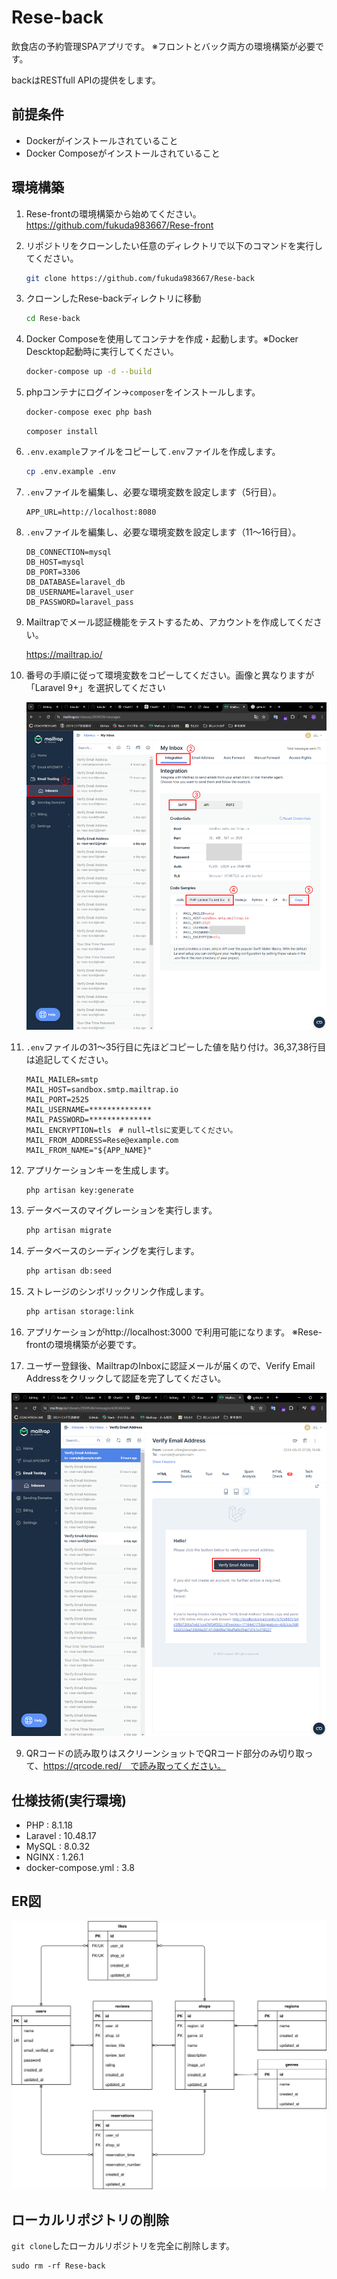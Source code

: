 # Rese-back

飲食店の予約管理SPAアプリです。
※フロントとバック両方の環境構築が必要です。

backはRESTfull APIの提供をします。

## 前提条件
- Dockerがインストールされていること
- Docker Composeがインストールされていること

## 環境構築

1. Rese-frontの環境構築から始めてください。https://github.com/fukuda983667/Rese-front

1. リポジトリをクローンしたい任意のディレクトリで以下のコマンドを実行してください。

    ```bash
    git clone https://github.com/fukuda983667/Rese-back
    ```

2. クローンしたRese-backディレクトリに移動

    ```bash
    cd Rese-back
    ```

3. Docker Composeを使用してコンテナを作成・起動します。※Docker Descktop起動時に実行してください。

    ```bash
    docker-compose up -d --build
    ```

4. phpコンテナにログイン→`composer`をインストールします。

    ```bash
    docker-compose exec php bash
    ```
    ```
    composer install
    ```

5. `.env.example`ファイルをコピーして`.env`ファイルを作成します。

    ```bash
    cp .env.example .env
    ```

6. `.env`ファイルを編集し、必要な環境変数を設定します（5行目）。

   ```
   APP_URL=http://localhost:8080
   ```

6. `.env`ファイルを編集し、必要な環境変数を設定します（11～16行目）。

   ```
   DB_CONNECTION=mysql
   DB_HOST=mysql
   DB_PORT=3306
   DB_DATABASE=laravel_db
   DB_USERNAME=laravel_user
   DB_PASSWORD=laravel_pass
   ```

3. Mailtrapでメール認証機能をテストするため、アカウントを作成してください。

    https://mailtrap.io/

3. 番号の手順に従って環境変数をコピーしてください。画像と異なりますが「Laravel 9+」を選択してください

    ![env](/img/Mailtrap_env.png)

3. `.env`ファイルの31～35行目に先ほどコピーした値を貼り付け。36,37,38行目は追記してください。

   ```
   MAIL_MAILER=smtp
   MAIL_HOST=sandbox.smtp.mailtrap.io
   MAIL_PORT=2525
   MAIL_USERNAME=**************
   MAIL_PASSWORD=**************
   MAIL_ENCRYPTION=tls　# null→tlsに変更してください。
   MAIL_FROM_ADDRESS=Rese@example.com
   MAIL_FROM_NAME="${APP_NAME}"
   ```

7. アプリケーションキーを生成します。

    ```bash
    php artisan key:generate
    ```

8. データベースのマイグレーションを実行します。

    ```bash
    php artisan migrate
    ```

9. データベースのシーディングを実行します。

    ```bash
    php artisan db:seed
    ```

9. ストレージのシンボリックリンク作成します。
    ```bash
    php artisan storage:link
    ```

10. アプリケーションがhttp://localhost:3000 で利用可能になります。
   ※Rese-frontの環境構築が必要です。

9. ユーザー登録後、MailtrapのInboxに認証メールが届くので、Verify Email Addressをクリックして認証を完了してください。

![認証メール](/img/認証メール.png)

9. QRコードの読み取りはスクリーンショットでQRコード部分のみ切り取って、https://qrcode.red/　で読み取ってください。

## 仕様技術(実行環境)

- PHP : 8.1.18
- Laravel : 10.48.17
- MySQL : 8.0.32
- NGINX : 1.26.1
- docker-compose.yml : 3.8

## ER図

![ER図](/img/ER.svg)

## ローカルリポジトリの削除  
`git clone`したローカルリポジトリを完全に削除します。  
```
sudo rm -rf Rese-back
```
